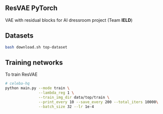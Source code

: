 
## ResVAE PyTorch

VAE with residual blocks for AI dressroom project (Team <strong>IELD</strong>) 

## Datasets 

```bash
bash download.sh top-dataset
```


## Training networks
To train ResVAE

```bash
# celeba-hq
python main.py --mode train \
               --lambda_reg 1 \
               --train_img_dir data/top/train \
               --print_every 10 --save_every 200 --total_iters 10000\
               --batch_size 32 --lr 1e-4
```
